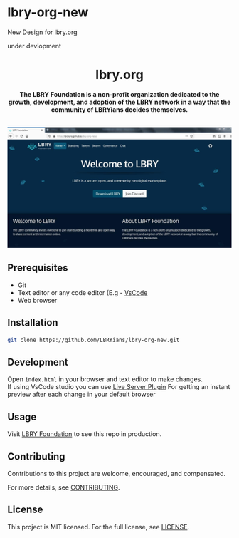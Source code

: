 # lbry-org-new
New Design for lbry.org

under devlopment

<h1 align="center">lbry.org</h1>

<div align="center">
  <strong>The LBRY Foundation is a non-profit organization dedicated to the growth, development, and adoption of the LBRY network in a way that the community of LBRYians decides themselves.</strong>
</div> <br>


  ![Screenshot](./img/lbry-foundation.JPG)




## Prerequisites
- Git 
- Text editor or any code editor (E.g - [VsCode](https://code.visualstudio.com/download) 
- Web browser

## Installation
```bash
git clone https://github.com/LBRYians/lbry-org-new.git
```

## Development
Open `index.html` in your browser and text editor to make changes. <br>
If using VsCode studio you can use [Live Server Plugin](https://marketplace.visualstudio.com/items?itemName=ritwickdey.LiveServer) For getting an instant preview after each change in your default browser

## Usage
Visit [LBRY Foundation](https://lbryians.github.io/lbry-org-new/) to see this repo in production.

## Contributing
Contributions to this project are welcome, encouraged, and compensated.

For more details, see [CONTRIBUTING](CONTRIBUTING.md).

## License
This project is MIT licensed. For the full license, see [LICENSE](LICENSE).
